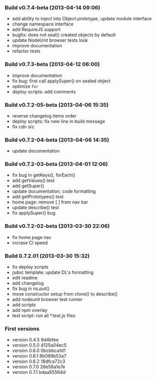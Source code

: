 ### Build v0.7.4-beta (2013-04-14 09:06) 
* add ability to inject into Object.prototype, update module interface
* change namespace interface
* add RequireJS support
* bugfix: does not seal() created objects by default
* update NodeUnit browser tests look
* improve documentation
* refactor tests

### Build v0.7.3-beta (2013-04-12 06:00) 
* improve documentation
* fix bug: first call applySuper() on sealed object
* optimize `for`
* deploy scripts: add comments

### Build v0.7.2-05-beta (2013-04-06 15:35) 
* reverse changelog items order
* deploy scripts: fix new line in build message
* fix cdn src

### Build v0.7.2-04-beta (2013-04-06 14:35)
* update documentation

### Build v0.7.2-03-beta (2013-04-01 12:06)
* fix bug in getKeys(), forEach()
* add getValues() test
* add getSuper()
* update documentation, code formatting
* add getPrototypes() test
* home page: remove [ ] from nav bar
* update describe() test
* fix applySuper() bug

### Build v0.7.2-02-beta (2013-03-30 22:06)
* fix home page nav
* incrase CI speed

### Build 0.7.2.01 (2013-03-30 15:32)
* fix deploy scripts
* jsdoc template: update DL's formatting
* edit readme
* add changelog
* fix bug in ns.put()
* move constructor setup from clone() to describe()
* add nodeunit browser test runner
* add scripts
* add npm overlay
* test script: run all *.test.js files

### First versions

* version 0.4.5 9d4bfee
* version 0.5.0 4125a04ec5
* version 0.6.0 0bcbbca1d1
* version 0.6.1 8b099b53a7
* version 0.6.2 18dfca72c3 
* version 0.7.0 26e58a1e7e 
* version 0.7.1 bdaa55564d 
